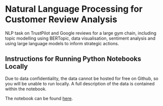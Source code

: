 # Natural Language Processing for Customer Review Analysis
NLP task on TrustPilot and Google reviews for a large gym chain, including topic modelling using BERTopic, data visualisation, sentiment analysis and using large language models to inform strategic actions.
## Instructions for Running Python Notebooks Locally
Due to data confidentiality, the data cannot be hosted for free on Github, so you will be unable to run locally. A full description of the data is contained within the notebook.

The notebook can be found [here](https://github.com/tomjhagan/portfolio/blob/main/customer-segmentation-clustering/notebooks/eda_and_model.ipynb).
